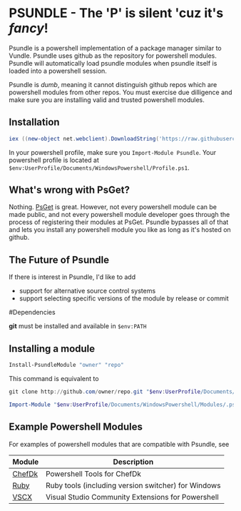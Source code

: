 # PSUNDLE - The 'P' is silent 'cuz it's _fancy_!

Psundle is a powershell implementation of a package manager similar to Vundle. Psundle uses github as the repository for powershell modules.
Psundle will automatically load psundle modules when psundle itself is loaded into a powershell session.

Psundle is _dumb_, meaning it cannot distinguish github repos which are powershell modules from other repos. You must exercise due dilligence and make sure you are installing valid and trusted powershell modules.

## Installation

```powershell
iex ((new-object net.webclient).DownloadString('https://raw.githubusercontent.com/crmckenzie/psundle/master/tools/install.ps1'))
```

In your powershell profile, make sure you `Import-Module Psundle`. Your powershell profile is located at `$env:UserProfile/Documents/WindowsPowershell/Profile.ps1`.

## What's wrong with PsGet?

Nothing. [PsGet](http://psget.net/) is great. However, not every powershell module can be made public, and not every powershell module developer goes through the process of registering their modules at PsGet. Psundle bypasses all of that and lets you install any powershell module you like as long as it's hosted on github.

## The Future of Psundle

If there is interest in Psundle, I'd like to add

* support for alternative source control systems
* support selecting specific versions of the module by release or commit

#Dependencies

**git** must be installed and available in `$env:PATH`


## Installing a module

```powershell
Install-PsundleModule "owner" "repo"
```

This command is equivalent to

```powershell
git clone http://github.com/owner/repo.git "$env:UserProfile/Documents/WindowsPowershell/Modules/.psundle/repo"

Import-Module "$env:UserProfile/Documents/WindowsPowershell/Modules/.psundle/repo/repo.psm1" -Global
```

## Example Powershell Modules

For examples of powershell modules that are compatible with Psundle, see

| Module | Description |
| ------ | ----------- |
|[ChefDk](http://github.com/crmckenzie/psundle-chefdk)|Powershell Tools for ChefDk|
|[Ruby](http://github.com/crmckenzie/psundle-ruby)|Ruby tools (including version switcher) for Windows|
|[VSCX](http://github.com/crmckenzie/psundle-vscx)|Visual Studio Community Extensions for Powershell|
